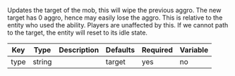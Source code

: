 Updates the target of the mob, this will wipe the previous aggro. The new target has 0 aggro, hence may easily lose the aggro. This is relative to the entity who used the ability. Players are unaffected by this. If we cannot path to the target, the entity will reset to its idle state.

| Key | Type | Description | Defaults | Required | Variable |
|-|-|-|-|-|-|
| type | string | | target | yes | no |